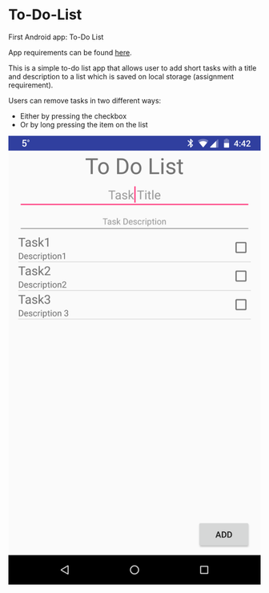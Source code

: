 # To-Do-List
First Android app: To-Do List

App requirements can be found [here](/App_Requirements.pdf).

This is a simple to-do list app that allows user to add short tasks with a title and description to a list which is saved on local storage (assignment requirement). 

Users can remove tasks in two different ways:
* Either by pressing the checkbox
* Or by long pressing the item on the list

![Alt text](/screenshot.png?raw=true "Screenshot")